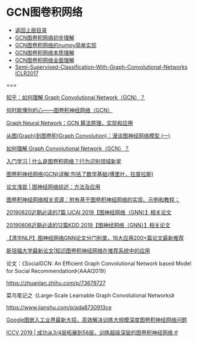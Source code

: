 # GCN图卷积网络

* [返回上层目录](../graph-neural-networks.md)
* [GCN图卷积网络初步理解](gcn-preliminary-understand/gcn-preliminary-understand.md)
* [GCN图卷积网络的numpy简单实现](gcn-numpy-fulfillment/gcn-numpy-fulfillment.md)
* [GCN图卷积网络本质理解](gcn-essential-understand/gcn-essential-understand.md)
* [GCN图卷积网络全面理解](gcn-comprehensive-understand/gcn-comprehensive-understand.md)
* [Semi-Supervised-Classification-With-Graph-Convolutional-Networks ICLR2017](semi-supervised-gcn/Semi-Supervised-Classification-With-Graph-Convolutional-Networks.md)







===

[知乎：如何理解 Graph Convolutional Network（GCN）？](https://www.zhihu.com/question/54504471)

[何时能懂你的心——图卷积神经网络（GCN）](https://mp.weixin.qq.com/s/I3MsVSR0SNIKe-a9WRhGPQ)

[Graph Neural Network：GCN 算法原理，实现和应用](https://mp.weixin.qq.com/s/ftz8E5LffWFfaSuF9uKqZQ)

[从图(Graph)到图卷积(Graph Convolution)：漫谈图神经网络模型 (一)](https://www.cnblogs.com/SivilTaram/p/graph_neural_network_1.html)

[如何理解 Graph Convolutional Network（GCN）？](https://ai.yanxishe.com/page/postDetail/13980?from=timeline)

[入门学习 | 什么是图卷积网络？行为识别领域新星](https://mp.weixin.qq.com/s/5wSgC4pXBfRLoCX-73DLnw)

[图卷积神经网络(GCN)详解:包括了数学基础(傅里叶，拉普拉斯)](https://zhuanlan.zhihu.com/p/67522582)

[论文浅尝 | 图神经网络综述：方法及应用](http://blog.openkg.cn/%E8%AE%BA%E6%96%87%E6%B5%85%E5%B0%9D-%E5%9B%BE%E7%A5%9E%E7%BB%8F%E7%BD%91%E7%BB%9C%E7%BB%BC%E8%BF%B0%EF%BC%9A%E6%96%B9%E6%B3%95%E5%8F%8A%E5%BA%94%E7%94%A8/)



[图卷积神经网络相关资源：附有基于图卷积神经网络的实现、示例和教程；](https://github.com/Jiakui/awesome-gcn)



[20190820近期必读的7篇 IJCAI 2019【图神经网络（GNN）】相关论文](https://mp.weixin.qq.com/s/Mp-iLuPScFjyhq3IwzRGHA)

[20190806近期必读的12篇KDD 2019【图神经网络（GNN）】相关论文](https://mp.weixin.qq.com/s/r1K2Ry_GR1RN0frcr_HzLA)

[【清华NLP】图神经网络GNN论文分门别类，16大应用200+篇论文最新推荐](https://mp.weixin.qq.com/s/NYoObFBacOamjo2KHjJOAg)

[斯坦福大学最新论文|知识图卷积神经网络在推荐系统中的应用](https://mp.weixin.qq.com/s/4KS_HG7rBOQgcTII7YKsaQ)





论文：《SocialGCN: An Efficient Graph Convolutional Network based Model for Social Recommendation》（AAAI2019）

https://zhuanlan.zhihu.com/p/73679727

菜鸟笔记之《Large-Scale Learnable Graph Convolutional Networks》

https://www.jianshu.com/p/ada8730913ce



[Google图嵌入工业界最新大招，高效解决训练大规模深度图卷积神经网络问题](https://mp.weixin.qq.com/s?__biz=MzU2ODA0NTUyOQ==&mid=2247483775&idx=1&sn=735e671a4223e47149197c5eacd94e0a&chksm=fc92bbc9cbe532df3742dbad41c7364d536a6e56dd18030a41fadd7ad409a7e8fb02ac027bc6&scene=21#wechat_redirect)

[ICCV 2019 | 成功从3/4层拓展到56层，训练超级深层的图卷积神经网络,tf](https://zhuanlan.zhihu.com/p/86352650)

